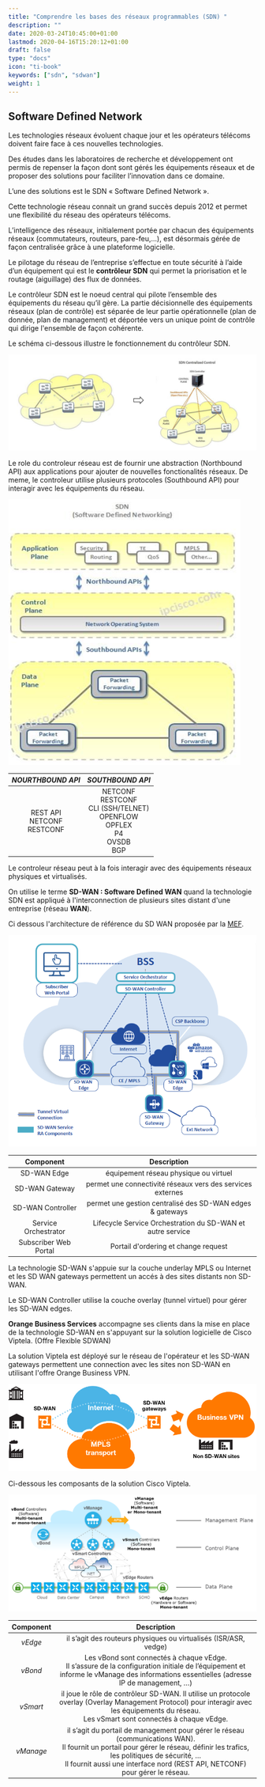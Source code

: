 ```yaml
---
title: "Comprendre les bases des réseaux programmables (SDN) "
description: ""
date: 2020-03-24T10:45:00+01:00
lastmod: 2020-04-16T15:20:12+01:00
draft: false
type: "docs"
icon: "ti-book"
keywords: ["sdn", "sdwan"]
weight: 1
---
```


## Software Defined Network

Les technologies réseaux évoluent chaque jour et les opérateurs télécoms doivent faire face à ces nouvelles technologies.

Des études dans les laboratoires de recherche et développement ont permis de repenser la façon dont sont gérés les équipements réseaux et de proposer des solutions pour faciliter l’innovation dans ce domaine. 

L’une des solutions est le SDN « Software Defined Network ». 

Cette technologie réseau connait un grand succès depuis 2012 et permet une flexibilité du réseau des opérateurs télécoms.

L’intelligence des réseaux, initialement portée par chacun des équipements réseaux (commutateurs, routeurs, pare-feu,...), est désormais gérée de façon centralisée grâce à une plateforme logicielle.

Le pilotage du réseau de l’entreprise s’effectue en toute sécurité à l’aide d’un équipement qui est le **contrôleur SDN** qui permet la priorisation et le routage (aiguillage) des flux de données. 

Le contrôleur SDN est le noeud central qui pilote l’ensemble des équipements du réseau qu’il gère. La partie décisionnelle des équipements réseaux (plan de contrôle) est séparée de leur partie opérationnelle (plan de donnée, plan de management) et déportée vers un unique point de contrôle qui dirige l'ensemble de façon cohérente. 

Le schéma ci-dessous illustre le fonctionnement du contrôleur SDN.

![SDN](sdn.png)

Le role du controleur réseau est de fournir une abstraction (Northbound API) aux applications pour ajouter de nouvelles fonctionalités réseaux.
De meme, le controleur utilise plusieurs protocoles (Southbound API) pour interagir avec les équipements du réseau.

![SDN Controler](sdn_overview.png)

| *NOURTHBOUND API* | *SOUTHBOUND API* |
| :-------:| :--------------------: |
| REST API <br/>NETCONF <br/> RESTCONF <br/> | NETCONF <br/> RESTCONF <br/> CLI (SSH/TELNET) <br/> OPENFLOW <br/> OPFLEX <br/> P4 <br/> OVSDB <br/> BGP |

Le controleur réseau peut à la fois interagir avec des équipements réseaux physiques et virtualisés.

On utilise le terme **SD-WAN : Software Defined WAN** quand la technologie SDN est appliqué à l'interconnection de plusieurs sites distant d'une entreprise (réseau **WAN**).

Ci dessous l'architecture de référence du SD WAN proposée par la [MEF](http://www.mef.net/).

![SD WAN](sdwan.mef.png)

|  Component  | Description  |
| :---------: | :---------:  | 
| SD-WAN Edge | équipement réseau physique ou virtuel |
| SD-WAN Gateway | permet une connectivité réseaux vers des services externes |
| SD-WAN Controller | permet une gestion centralisé des SD-WAN edges & gateways |
| Service Orchestrator |  Lifecycle Service Orchestration du SD-WAN et autre service |
| Subscriber Web Portal | Portail d'ordering et change request |

La technologie SD-WAN s'appuie sur la couche underlay MPLS ou Internet et les SD WAN gateways permettent un accés à des sites distants non SD-WAN.

Le SD-WAN Controller utilise la couche overlay (tunnel virtuel) pour gérer les SD-WAN edges.

**Orange Business Services** accompagne ses clients dans la mise en place de la technologie SD-WAN en s'appuyant sur la solution logicielle de Cisco Viptela. (Offre Flexible SDWAN)

La solution Viptela est déployé sur le réseau de l'opérateur et les SD-WAN gateways permettent une connection avec les sites non SD-WAN en utilisant l'offre Orange Business VPN.

![sdwan](orange.sdwan.png)

Ci-dessous les composants de la solution Cisco Viptela.

![viptela](cisco.viptela.png)

|  Component  | Description  |
| :---------: | :---------:  | 
| *vEdge* | il s’agit des routeurs physiques ou virtualisés (ISR/ASR, vedge) |
| *vBond* | Les vBond sont connectés à chaque vEdge. <br/> Il s’assure de la configuration initiale de l’équipement et informe le vManage des informations essentielles (adresse IP  de management, …) |
| *vSmart* | il joue le rôle de contrôleur SD-WAN. Il utilise un protocole overlay (Overlay Management Protocol) pour interagir avec les équipements du réseau. <br/> Les vSmart sont connectés à chaque vEdge. |
| *vManage* | il s’agit du portail de management pour gérer le réseau (communications WAN). <br/> Il fournit un portail pour gérer le réseau, définir les trafics, les politiques de sécurité, … <br/> Il fournit aussi une interface nord (REST API, NETCONF) pour gérer le réseau. |